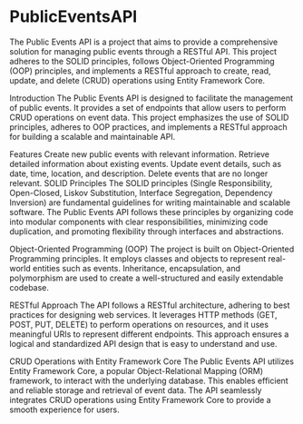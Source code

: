 # PublicEventsAPI
The Public Events API is a project that aims to provide a comprehensive solution for managing public events through a RESTful API. This project adheres to the SOLID principles, follows Object-Oriented Programming (OOP) principles, and implements a RESTful approach to create, read, update, and delete (CRUD) operations using Entity Framework Core.

Introduction
The Public Events API is designed to facilitate the management of public events. It provides a set of endpoints that allow users to perform CRUD operations on event data. This project emphasizes the use of SOLID principles, adheres to OOP practices, and implements a RESTful approach for building a scalable and maintainable API.

Features
Create new public events with relevant information.
Retrieve detailed information about existing events.
Update event details, such as date, time, location, and description.
Delete events that are no longer relevant.
SOLID Principles
The SOLID principles (Single Responsibility, Open-Closed, Liskov Substitution, Interface Segregation, Dependency Inversion) are fundamental guidelines for writing maintainable and scalable software. The Public Events API follows these principles by organizing code into modular components with clear responsibilities, minimizing code duplication, and promoting flexibility through interfaces and abstractions.

Object-Oriented Programming (OOP)
The project is built on Object-Oriented Programming principles. It employs classes and objects to represent real-world entities such as events. Inheritance, encapsulation, and polymorphism are used to create a well-structured and easily extendable codebase.

RESTful Approach
The API follows a RESTful architecture, adhering to best practices for designing web services. It leverages HTTP methods (GET, POST, PUT, DELETE) to perform operations on resources, and it uses meaningful URIs to represent different endpoints. This approach ensures a logical and standardized API design that is easy to understand and use.

CRUD Operations with Entity Framework Core
The Public Events API utilizes Entity Framework Core, a popular Object-Relational Mapping (ORM) framework, to interact with the underlying database. This enables efficient and reliable storage and retrieval of event data. The API seamlessly integrates CRUD operations using Entity Framework Core to provide a smooth experience for users.
